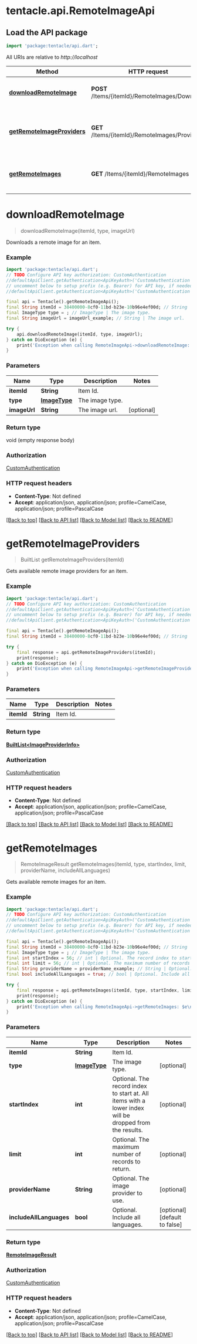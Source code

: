 # tentacle.api.RemoteImageApi

## Load the API package
```dart
import 'package:tentacle/api.dart';
```

All URIs are relative to *http://localhost*

Method | HTTP request | Description
------------- | ------------- | -------------
[**downloadRemoteImage**](RemoteImageApi.md#downloadremoteimage) | **POST** /Items/{itemId}/RemoteImages/Download | Downloads a remote image for an item.
[**getRemoteImageProviders**](RemoteImageApi.md#getremoteimageproviders) | **GET** /Items/{itemId}/RemoteImages/Providers | Gets available remote image providers for an item.
[**getRemoteImages**](RemoteImageApi.md#getremoteimages) | **GET** /Items/{itemId}/RemoteImages | Gets available remote images for an item.


# **downloadRemoteImage**
> downloadRemoteImage(itemId, type, imageUrl)

Downloads a remote image for an item.

### Example
```dart
import 'package:tentacle/api.dart';
// TODO Configure API key authorization: CustomAuthentication
//defaultApiClient.getAuthentication<ApiKeyAuth>('CustomAuthentication').apiKey = 'YOUR_API_KEY';
// uncomment below to setup prefix (e.g. Bearer) for API key, if needed
//defaultApiClient.getAuthentication<ApiKeyAuth>('CustomAuthentication').apiKeyPrefix = 'Bearer';

final api = Tentacle().getRemoteImageApi();
final String itemId = 38400000-8cf0-11bd-b23e-10b96e4ef00d; // String | Item Id.
final ImageType type = ; // ImageType | The image type.
final String imageUrl = imageUrl_example; // String | The image url.

try {
    api.downloadRemoteImage(itemId, type, imageUrl);
} catch on DioException (e) {
    print('Exception when calling RemoteImageApi->downloadRemoteImage: $e\n');
}
```

### Parameters

Name | Type | Description  | Notes
------------- | ------------- | ------------- | -------------
 **itemId** | **String**| Item Id. | 
 **type** | [**ImageType**](.md)| The image type. | 
 **imageUrl** | **String**| The image url. | [optional] 

### Return type

void (empty response body)

### Authorization

[CustomAuthentication](../README.md#CustomAuthentication)

### HTTP request headers

 - **Content-Type**: Not defined
 - **Accept**: application/json, application/json; profile=CamelCase, application/json; profile=PascalCase

[[Back to top]](#) [[Back to API list]](../README.md#documentation-for-api-endpoints) [[Back to Model list]](../README.md#documentation-for-models) [[Back to README]](../README.md)

# **getRemoteImageProviders**
> BuiltList<ImageProviderInfo> getRemoteImageProviders(itemId)

Gets available remote image providers for an item.

### Example
```dart
import 'package:tentacle/api.dart';
// TODO Configure API key authorization: CustomAuthentication
//defaultApiClient.getAuthentication<ApiKeyAuth>('CustomAuthentication').apiKey = 'YOUR_API_KEY';
// uncomment below to setup prefix (e.g. Bearer) for API key, if needed
//defaultApiClient.getAuthentication<ApiKeyAuth>('CustomAuthentication').apiKeyPrefix = 'Bearer';

final api = Tentacle().getRemoteImageApi();
final String itemId = 38400000-8cf0-11bd-b23e-10b96e4ef00d; // String | Item Id.

try {
    final response = api.getRemoteImageProviders(itemId);
    print(response);
} catch on DioException (e) {
    print('Exception when calling RemoteImageApi->getRemoteImageProviders: $e\n');
}
```

### Parameters

Name | Type | Description  | Notes
------------- | ------------- | ------------- | -------------
 **itemId** | **String**| Item Id. | 

### Return type

[**BuiltList&lt;ImageProviderInfo&gt;**](ImageProviderInfo.md)

### Authorization

[CustomAuthentication](../README.md#CustomAuthentication)

### HTTP request headers

 - **Content-Type**: Not defined
 - **Accept**: application/json, application/json; profile=CamelCase, application/json; profile=PascalCase

[[Back to top]](#) [[Back to API list]](../README.md#documentation-for-api-endpoints) [[Back to Model list]](../README.md#documentation-for-models) [[Back to README]](../README.md)

# **getRemoteImages**
> RemoteImageResult getRemoteImages(itemId, type, startIndex, limit, providerName, includeAllLanguages)

Gets available remote images for an item.

### Example
```dart
import 'package:tentacle/api.dart';
// TODO Configure API key authorization: CustomAuthentication
//defaultApiClient.getAuthentication<ApiKeyAuth>('CustomAuthentication').apiKey = 'YOUR_API_KEY';
// uncomment below to setup prefix (e.g. Bearer) for API key, if needed
//defaultApiClient.getAuthentication<ApiKeyAuth>('CustomAuthentication').apiKeyPrefix = 'Bearer';

final api = Tentacle().getRemoteImageApi();
final String itemId = 38400000-8cf0-11bd-b23e-10b96e4ef00d; // String | Item Id.
final ImageType type = ; // ImageType | The image type.
final int startIndex = 56; // int | Optional. The record index to start at. All items with a lower index will be dropped from the results.
final int limit = 56; // int | Optional. The maximum number of records to return.
final String providerName = providerName_example; // String | Optional. The image provider to use.
final bool includeAllLanguages = true; // bool | Optional. Include all languages.

try {
    final response = api.getRemoteImages(itemId, type, startIndex, limit, providerName, includeAllLanguages);
    print(response);
} catch on DioException (e) {
    print('Exception when calling RemoteImageApi->getRemoteImages: $e\n');
}
```

### Parameters

Name | Type | Description  | Notes
------------- | ------------- | ------------- | -------------
 **itemId** | **String**| Item Id. | 
 **type** | [**ImageType**](.md)| The image type. | [optional] 
 **startIndex** | **int**| Optional. The record index to start at. All items with a lower index will be dropped from the results. | [optional] 
 **limit** | **int**| Optional. The maximum number of records to return. | [optional] 
 **providerName** | **String**| Optional. The image provider to use. | [optional] 
 **includeAllLanguages** | **bool**| Optional. Include all languages. | [optional] [default to false]

### Return type

[**RemoteImageResult**](RemoteImageResult.md)

### Authorization

[CustomAuthentication](../README.md#CustomAuthentication)

### HTTP request headers

 - **Content-Type**: Not defined
 - **Accept**: application/json, application/json; profile=CamelCase, application/json; profile=PascalCase

[[Back to top]](#) [[Back to API list]](../README.md#documentation-for-api-endpoints) [[Back to Model list]](../README.md#documentation-for-models) [[Back to README]](../README.md)

